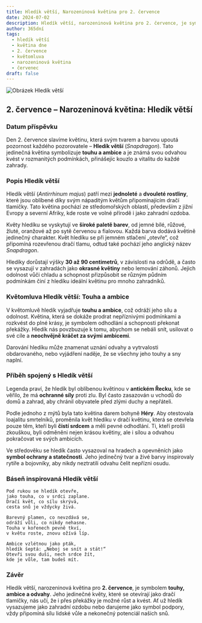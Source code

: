 ```yaml
---
title: Hledík větší, Narozeninová květina pro 2. července
date: 2024-07-02
description: Hledík větší, narozeninová květina pro 2. července, je symbolem Touha a ambice. Objevte její jedinečný význam, fascinující příběhy a poezii, která oslavuje její krásu.
author: 365dní
tags:
  - hledík větší
  - květina dne
  - 2. července
  - květomluva
  - narozeninová květina
  - červenec
draft: false
---
```


![Obrázek Hledík větší](https://cdn.pixabay.com/photo/2012/03/02/00/37/snapdragon-20809_640.jpg#center)

## 2. července – Narozeninová květina: Hledík větší

### Datum příspěvku

Den 2. července slavíme květinu, která svým tvarem a barvou upoutá pozornost každého pozorovatele – **Hledík větší** (_Snapdragon_). Tato jedinečná květina symbolizuje **touhu a ambice** a je známá svou odvahou kvést v rozmanitých podmínkách, přinášejíc kouzlo a vitalitu do každé zahrady.

### Popis Hledík větší

Hledík větší (_Antirrhinum majus_) patří mezi **jednoleté** a **dvouleté rostliny**, které jsou oblíbené díky svým nápaditým květům připomínajícím dračí tlamičky. Tato květina pochází ze středomořských oblastí, především z jižní Evropy a severní Afriky, kde roste ve volné přírodě i jako zahradní ozdoba.

Květy hledíku se vyskytují ve **široké paletě barev**, od jemné bílé, růžové, žluté, oranžové až po sytě červenou a fialovou. Každá barva dodává květině jedinečný charakter. Květ hledíku se při jemném stlačení „otevře“, což připomíná rozevřenou dračí tlamu, odtud také pochází jeho anglický název _Snapdragon_.

Hledíky dorůstají výšky **30 až 90 centimetrů**, v závislosti na odrůdě, a často se vysazují v zahradách jako **okrasné květiny** nebo lemování záhonů. Jejich odolnost vůči chladu a schopnost přizpůsobit se různým půdním podmínkám činí z hledíku ideální květinu pro mnoho zahradníků.

### Květomluva Hledík větší: Touha a ambice

V květomluvě hledík vyjadřuje **touhu a ambice**, což odráží jeho sílu a odolnost. Květina, která se dokáže prodrat nepříznivými podmínkami a rozkvést do plné krásy, je symbolem odhodlání a schopnosti překonat překážky. Hledík nás povzbuzuje k tomu, abychom se nebáli snít, usilovat o své cíle a **neochvějně kráčet za svými ambicemi**.

Darování hledíku může znamenat uznání odvahy a vytrvalosti obdarovaného, nebo vyjádření naděje, že se všechny jeho touhy a sny naplní.

### Příběh spojený s Hledík větší

Legenda praví, že hledík byl oblíbenou květinou v **antickém Řecku**, kde se věřilo, že má **ochranné síly** proti zlu. Byl často zasazován u vchodů do domů a zahrad, aby chránil obyvatele před zlými duchy a nepřáteli.

Podle jednoho z mýtů byla tato květina darem bohyně **Héry**. Aby otestovala loajalitu smrtelníků, proměnila květ hledíku v dračí květinu, která se otevřela pouze těm, kteří byli **čistí srdcem** a měli pevné odhodlání. Ti, kteří prošli zkouškou, byli odměněni nejen krásou květiny, ale i sílou a odvahou pokračovat ve svých ambicích.

Ve středověku se hledík často vysazoval na hradech a opevněních jako **symbol ochrany a statečnosti**. Jeho jedinečný tvar a živé barvy inspirovaly rytíře a bojovníky, aby nikdy neztratili odvahu čelit nepřízni osudu.

### Báseň inspirovaná Hledík větší

```
Pod rukou se hledík otevře,  
jako touha, co v srdci zaplane.  
Dračí květ, co sílu skrývá,  
cesta snů je vždycky živá.  

Barevný plamen, co nevzdává se,  
odráží vůli, co nikdy nehasne.  
Touha v kořenech pevně tkví,  
v květu roste, znovu ožívá líp.  

Ambice vzlétnou jako pták,  
hledík šeptá: „Neboj se snít a stát!“  
Otevři svou duši, nech srdce žít,  
kde je vůle, tam budeš mít.  
```

### Závěr

Hledík větší, narozeninová květina pro **2. července**, je symbolem **touhy, ambice a odvahy**. Jeho jedinečné květy, které se otevírají jako dračí tlamičky, nás učí, že i přes překážky je možné růst a kvést. Ať už hledík vysazujeme jako zahradní ozdobu nebo darujeme jako symbol podpory, vždy připomíná sílu lidské vůle a nekonečný potenciál našich snů.